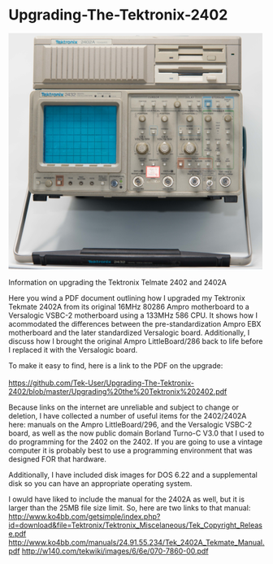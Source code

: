 # Upgrading-The-Tektronix-2402
<a href="https://github.com/Tek-User/Upgrading-The-Tektronix-2402/blob/master/_DSC6806.jpg"><img src="https://github.com/Tek-User/Upgrading-The-Tektronix-2402/blob/master/_DSC6806.jpg" width="500px"><br/></a>


Information on upgrading the Tektronix Telmate 2402 and 2402A

Here you wind a PDF document outlining how I upgraded my Tektronix Tekmate 2402A from its original 16MHz 80286 Ampro motherboard to a Versalogic VSBC-2 motherboard using a 133MHz 586 CPU.  It shows how I acommodated the differences between the pre-standardization Ampro EBX motherboard and the later standardized Versalogic board.  Additionally, I discuss how I brought the original Ampro LittleBoard/286 back to life before I replaced it with the Versalogic board.

To make it easy to find, here is a link to the PDF on the upgrade:<br></br>
https://github.com/Tek-User/Upgrading-The-Tektronix-2402/blob/master/Upgrading%20the%20Tektronix%202402.pdf

Because links on the internet are unreliable and subject to change or deletion, I have collected a number of useful items for the 2402/2402A here: manuals on the Ampro LittleBoard/296, and the Versalogic VSBC-2 board, as well as the now public domain Borland Turno-C V3.0 that I used to do programming for the 2402 on the 2402.  If you are going to use a vintage computer it is probably best to use a programming environment that was designed FOR that hardware.

Additionally, I have included disk images for DOS 6.22 and a supplemental disk so you can have an appropriate operating system.  

I owuld have liked to include the manual for the 2402A as well, but it is larger than the 25MB file size limit.  So, here are two links to that manual:
http://www.ko4bb.com/getsimple/index.php?id=download&file=Tektronix/Tektronix_Miscelaneous/Tek_Copyright_Release.pdf
http://www.ko4bb.com/manuals/24.91.55.234/Tek_2402A_Tekmate_Manual.pdf
http://w140.com/tekwiki/images/6/6e/070-7860-00.pdf

